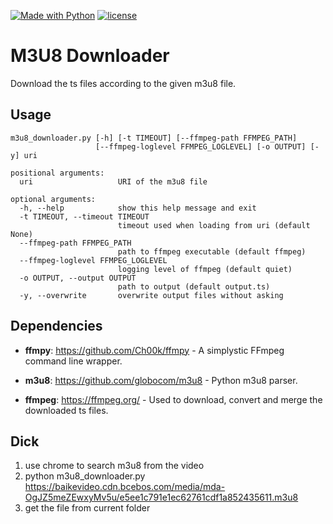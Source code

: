 [![Made with Python](https://img.shields.io/badge/MADE_WITH-Python3-3776ab.svg)](https://www.python.org/)
[![license](https://img.shields.io/github/license/mashape/apistatus.svg)](https://opensource.org/licenses/MIT)

# M3U8 Downloader

Download the ts files according to the given m3u8 file.

## Usage

```text
m3u8_downloader.py [-h] [-t TIMEOUT] [--ffmpeg-path FFMPEG_PATH]
                   [--ffmpeg-loglevel FFMPEG_LOGLEVEL] [-o OUTPUT] [-y] uri

positional arguments:
  uri                   URI of the m3u8 file

optional arguments:
  -h, --help            show this help message and exit
  -t TIMEOUT, --timeout TIMEOUT
                        timeout used when loading from uri (default None)
  --ffmpeg-path FFMPEG_PATH
                        path to ffmpeg executable (default ffmpeg)
  --ffmpeg-loglevel FFMPEG_LOGLEVEL
                        logging level of ffmpeg (default quiet)
  -o OUTPUT, --output OUTPUT
                        path to output (default output.ts)
  -y, --overwrite       overwrite output files without asking
```

## Dependencies

* **ffmpy**: <https://github.com/Ch00k/ffmpy> - A simplystic FFmpeg command line wrapper.

* **m3u8**: <https://github.com/globocom/m3u8> - Python m3u8 parser.

* **ffmpeg**: <https://ffmpeg.org/> - Used to download, convert and merge the downloaded ts files.

## Dick
1. use chrome to search m3u8 from the video
2. python m3u8_downloader.py  https://baikevideo.cdn.bcebos.com/media/mda-OgJZ5meZEwxyMv5u/e5ee1c791e1ec62761cdf1a852435611.m3u8
3. get the file from current folder
